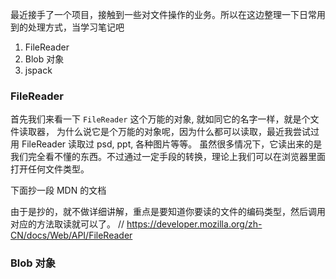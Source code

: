 最近接手了一个项目，接触到一些对文件操作的业务。所以在这边整理一下日常用到的处理方式，当学习笔记吧


1. FileReader
2. Blob 对象
3. jspack


### FileReader

首先我们来看一下 `FileReader` 这个万能的对象, 就如同它的名字一样，就是个文件读取器，
为什么说它是个万能的对象呢，因为什么都可以读取，最近我尝试过用 FileReader 读取过 psd, ppt, 各种图片等等。
虽然很多情况下，它读出来的是我们完全看不懂的东西。不过通过一定手段的转换，理论上我们可以在浏览器里面打开任何文件类型。

下面抄一段 MDN 的文档


由于是抄的，就不做详细讲解，重点是要知道你要读的文件的编码类型，然后调用对应的方法取读就可以了。
// https://developer.mozilla.org/zh-CN/docs/Web/API/FileReader


### Blob 对象


